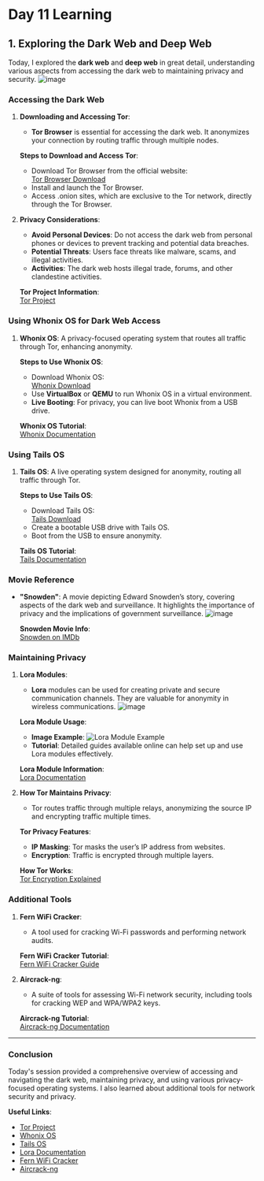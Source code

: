 # Day 11 Learning

## 1. Exploring the Dark Web and Deep Web

Today, I explored the **dark web** and **deep web** in great detail, understanding various aspects from accessing the dark web to maintaining privacy and security.
![image](https://github.com/user-attachments/assets/5438a957-c4a3-45a8-a4c0-1b477a502d09)

### Accessing the Dark Web

1. **Downloading and Accessing Tor**:
    - **Tor Browser** is essential for accessing the dark web. It anonymizes your connection by routing traffic through multiple nodes.
    
    **Steps to Download and Access Tor**:
    - Download Tor Browser from the official website:  
      [Tor Browser Download](https://www.torproject.org/download/)
    - Install and launch the Tor Browser.
    - Access .onion sites, which are exclusive to the Tor network, directly through the Tor Browser.

2. **Privacy Considerations**:
    - **Avoid Personal Devices**: Do not access the dark web from personal phones or devices to prevent tracking and potential data breaches.
    - **Potential Threats**: Users face threats like malware, scams, and illegal activities.
    - **Activities**: The dark web hosts illegal trade, forums, and other clandestine activities.

    **Tor Project Information**:  
    [Tor Project](https://www.torproject.org/)

### Using Whonix OS for Dark Web Access

1. **Whonix OS**: A privacy-focused operating system that routes all traffic through Tor, enhancing anonymity.
   
    **Steps to Use Whonix OS**:
    - Download Whonix OS:  
      [Whonix Download](https://www.whonix.org/wiki/Download)
    - Use **VirtualBox** or **QEMU** to run Whonix OS in a virtual environment.
    - **Live Booting**: For privacy, you can live boot Whonix from a USB drive.

    **Whonix OS Tutorial**:  
    [Whonix Documentation](https://www.whonix.org/wiki/Documentation)

### Using Tails OS

1. **Tails OS**: A live operating system designed for anonymity, routing all traffic through Tor.
   
    **Steps to Use Tails OS**:
    - Download Tails OS:  
      [Tails Download](https://tails.boum.org/)
    - Create a bootable USB drive with Tails OS.
    - Boot from the USB to ensure anonymity.

    **Tails OS Tutorial**:  
    [Tails Documentation](https://tails.boum.org/doc/)

### Movie Reference

- **"Snowden"**: A movie depicting Edward Snowden’s story, covering aspects of the dark web and surveillance. It highlights the importance of privacy and the implications of government surveillance.
     ![image](https://github.com/user-attachments/assets/54648719-b427-4893-8129-b36701ebe88f)

    **Snowden Movie Info**:  
    [Snowden on IMDb](https://www.imdb.com/title/tt3774114/)

### Maintaining Privacy

1. **Lora Modules**:
    - **Lora** modules can be used for creating private and secure communication channels. They are valuable for anonymity in wireless communications.
    ![image](https://github.com/user-attachments/assets/ab704651-8d9f-434e-aa1f-123afee9cc0d)

    **Lora Module Usage**:
    - **Image Example**: ![Lora Module Example](https://example.com/lora-module-image)
    - **Tutorial**: Detailed guides available online can help set up and use Lora modules effectively.

    **Lora Module Information**:  
    [Lora Documentation](https://www.thethingsnetwork.org/docs/lorawan/)

2. **How Tor Maintains Privacy**:
    - Tor routes traffic through multiple relays, anonymizing the source IP and encrypting traffic multiple times.
    
    **Tor Privacy Features**:
    - **IP Masking**: Tor masks the user’s IP address from websites.
    - **Encryption**: Traffic is encrypted through multiple layers.

    **How Tor Works**:  
    [Tor Encryption Explained](https://www.torproject.org/about/overview.html.en)

### Additional Tools

1. **Fern WiFi Cracker**:
    - A tool used for cracking Wi-Fi passwords and performing network audits.
    
    **Fern WiFi Cracker Tutorial**:  
    [Fern WiFi Cracker Guide](https://www.kali.org/tools/fern-wifi-cracker/)

2. **Aircrack-ng**:
    - A suite of tools for assessing Wi-Fi network security, including tools for cracking WEP and WPA/WPA2 keys.
    
    **Aircrack-ng Tutorial**:  
    [Aircrack-ng Documentation](https://www.aircrack-ng.org/)

---

### Conclusion
Today's session provided a comprehensive overview of accessing and navigating the dark web, maintaining privacy, and using various privacy-focused operating systems. I also learned about additional tools for network security and privacy.

**Useful Links**:
- [Tor Project](https://www.torproject.org/)
- [Whonix OS](https://www.whonix.org/wiki/Documentation)
- [Tails OS](https://tails.boum.org/doc/)
- [Lora Documentation](https://www.thethingsnetwork.org/docs/lorawan/)
- [Fern WiFi Cracker](https://www.kali.org/tools/fern-wifi-cracker/)
- [Aircrack-ng](https://www.aircrack-ng.org/)
